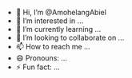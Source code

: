 - 👋 Hi, I’m @AmohelangAbiel
- 👀 I’m interested in ...
- 🌱 I’m currently learning ...
- 💞️ I’m looking to collaborate on ...
- 📫 How to reach me ...
- 😄 Pronouns: ...
- ⚡ Fun fact: ...

<!---
AmohelangAbiel/AmohelangAbiel is a ✨ special ✨ repository because its `README.md` (this file) appears on your GitHub profile.
You can click the Preview link to take a look at your changes.
--->
